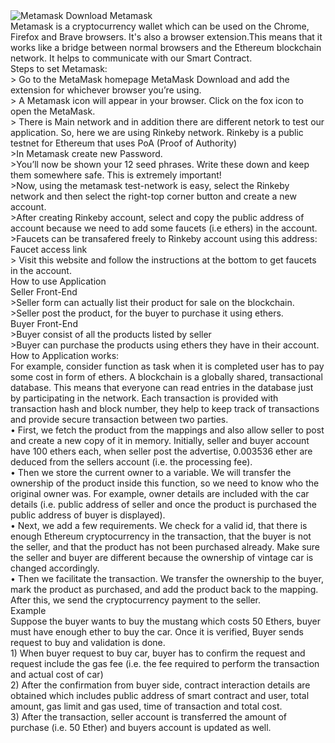 <img src="/docs/logo.png" alt="Metamask"/>
Download Metamask <br>
Metamask is a cryptocurrency wallet which can be used on the Chrome, Firefox and Brave browsers. It's also a browser extension.This means that it works like a bridge between normal browsers and the Ethereum blockchain network. It helps to communicate with our Smart Contract.<br>
Steps to set Metamask:<br>
> Go to the MetaMask homepage  MetaMask Download and add the extension for whichever browser you’re using.<br>
> A Metamask icon will appear in your browser. Click on the fox icon to open the MetaMask.<br>
> There is Main network and in addition there are different netork to test our application. So, here we are using Rinkeby network. Rinkeby is a public testnet for Ethereum that uses PoA (Proof of Authority)<br>
>In Metamask create new Password.<br>
>You’ll now be shown your 12 seed phrases. Write these down and keep them somewhere safe. This is extremely important!<br>
>Now, using the metamask test-network is easy, select the Rinkeby network and then select the right-top corner button and create a new account.<br>
>After creating Rinkeby account, select and copy the public address of account because we need to add some faucets (i.e ethers) in the account.<br>
>Faucets can be transafered freely to Rinkeby account using this address:  Faucet access link  <br>
> Visit this website and follow the instructions at the bottom to get faucets in the account.<br>
How to use Application<br>
Seller Front-End<br>
>Seller form can actually list their product for sale on the blockchain.<br>
>Seller post the product, for the buyer to purchase it using ethers.<br>
Buyer Front-End<br>
>Buyer consist of all the products listed by seller<br>
>Buyer can purchase the products using ethers they have in their account.<br>
How to Application works:<br>
For example, consider function as task when it is completed user has to pay some cost in form of ethers. A blockchain is a globally shared, transactional database. This means that everyone can read entries in the database just by participating in the network. Each transaction is provided with transaction hash and block number, they help to keep track of transactions and provide secure transaction between two parties.<br>
• First, we fetch the product from the mappings and also allow seller to post and create a new copy of it in memory. Initially, seller and buyer account have 100 ethers each, when seller post the advertise, 0.003536 ether are deduced from the sellers account (i.e. the processing fee).<br>
• Then we store the current owner to a variable. We will transfer the ownership of the product inside this function, so we need to know who the original owner was. For example, owner details are included with the car details (i.e. public address of seller and once the product is purchased the public address of buyer is displayed).<br>
• Next, we add a few requirements. We check for a valid id, that there is enough Ethereum cryptocurrency in the transaction, that the buyer is not the seller, and that the product has not been purchased already. Make sure the seller and buyer are different because the ownership of vintage car is changed accordingly.<br>
• Then we facilitate the transaction. We transfer the ownership to the buyer, mark the product as purchased, and add the product back to the mapping. After this, we send the cryptocurrency payment to the seller.<br>
Example<br>
Suppose the buyer wants to buy the mustang which costs 50 Ethers, buyer must have enough ether to buy the car. Once it is verified, Buyer sends request to buy and validation is done.<br>
1) When buyer request to buy car, buyer has to confirm the request and request include the gas fee (i.e. the fee required to perform the transaction and actual cost of car)<br>
2) After the confirmation from buyer side, contract interaction details are obtained which includes public address of smart contract and user, total amount, gas limit and gas used, time of transaction and total cost.<br>
3) After the transaction, seller account is transferred the amount of purchase (i.e. 50 Ether) and buyers account is updated as well.<br>
